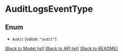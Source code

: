 # AuditLogsEventType

## Enum

- `Audit` (value: `"audit"`)

[[Back to Model list]](../README.md#documentation-for-models) [[Back to API list]](../README.md#documentation-for-api-endpoints) [[Back to README]](../README.md)
